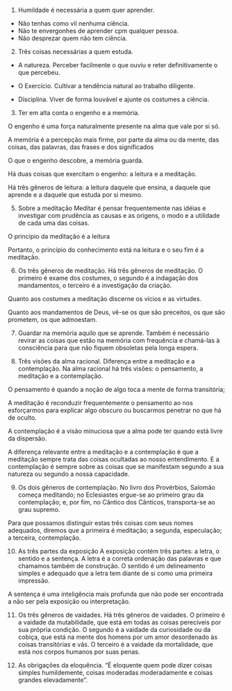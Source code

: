 1. Humildade é necessária a quem quer aprender.
* Não tenhas como vil nenhuma ciência.
* Não te envergonhes de aprender cpm qualquer pessoa.
* Não desprezar quem não tem ciência.

2. Três coisas necessárias a quem estuda.
* A natureza.
  Perceber facilmente o que ouviu e reter definitivamente o que percebeu.
  
* O Exercício.
  Cultivar a tendência natural ao trabalho diligente.
  
* Disciplina.
  Viver de forma louvável e ajunte os costumes a ciência.
  
3. Ter em alta conta o engenho e a memória.

O engenho é uma força naturalmente presente na alma que vale
por si só.

A memória é a percepção mais firme, por parte da alma ou
da mente, das coisas, das palavras, das frases e dos significados

O que o engenho descobre, a memória guarda.

Há duas coisas que exercitam o engenho: a leitura e a
meditação.

Há três gêneros de leitura: a leitura daquele que ensina,
a daquele que aprende e a daquele que estuda por si mesmo.

5. Sobre a meditação
Meditar é pensar frequentemente nas idéias e investigar com
prudência as causas e as origens, o modo e a utilidade de cada uma das
coisas.

O princípio da meditação é a leitura

Portanto, o princípio do conhecimento está na leitura e o seu fim
é a meditação.

6. Os três gêneros de meditação.
Há três gêneros de meditação. O primeiro é exame dos costumes, o
segundo é a indagação dos mandamentos, o terceiro é a investigação da
criação.

Quanto aos costumes a meditação discerne os vícios e as virtudes.

Quanto aos mandamentos de Deus, vê-se os que são preceitos, os que
são prometem, os que admoestam.

7. Guardar na memória aquilo que se aprende.
Também é necessário revirar as coisas que estão na memória com frequência e chamá-las à consciência para
que não fiquem obsoletas pela longa espera.

8. Três visões da alma racional. Diferença entre a meditação e a
contemplação.
Na alma racional há três visões: o pensamento, a meditação e a
contemplação.

O pensamento é quando a noção de algo toca a mente de forma
transitória;

A meditação é reconduzir frequentemente o pensamento ao nos
esforçarmos para explicar algo obscuro ou buscarmos penetrar no que
há de oculto.

A contemplação é a visão minuciosa que a alma pode ter quando
está livre da dispersão.

A diferença relevante entre a meditação e a contemplação é que
a meditação sempre trata das coisas ocultadas ao nosso entendimento.
E a contemplação é sempre sobre as coisas que se manifestam segundo
a sua natureza ou segundo a nossa capacidade.

9. Os dois gêneros de contemplação.
No livro dos Provérbios, Salomão começa meditando; no Eclesiastes
ergue-se ao primeiro grau da contemplação; e, por fim, no Cântico dos
Cânticos, transporta-se ao grau supremo.

Para que possamos distinguir estas três coisas com seus nomes
adequados, diremos que a primeira é meditação; a segunda, especulação;
a terceira, contemplação.

10. As três partes da exposição
A exposição contém três partes: a letra, o sentido e a sentença.
A letra é a correta ordenação das palavras e que chamamos também de
construção.
O sentido é um delineamento simples e adequado que a
letra tem diante de si como uma primeira impressão.

A sentença é uma inteligência mais profunda que não pode ser encontrada a não ser pela
exposição ou interpretação.

11. Os três gêneros de vaidades.
Há três gêneros de vaidades. O primeiro é a vaidade da mutabilidade,
que está em todas as coisas perecíveis por sua própria condição. O segundo
é a vaidade da curiosidade ou da cobiça, que está na mente dos homens
por um amor desordenado às coisas transitórias e vãs. O terceiro é a
vaidade da mortalidade, que está nos corpos humanos por suas penas.

12. As obrigações da eloquência.
“É eloquente quem pode dizer coisas simples humildemente, coisas
moderadas moderadamente e coisas grandes elevadamente”.



